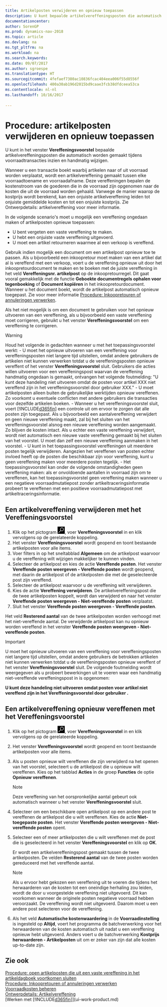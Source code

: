 ```yaml
---
title: Artikelposten verwijderen en opnieuw toepassen
description: U kunt bepaalde artikelvereffeningsposten die automatisch worden gemaakt tijdens voorraadtransacties inzien en handmatig wijzigen.
documentationcenter: 
author: SorenGP
ms.prod: dynamics-nav-2018
ms.topic: article
ms.devlang: na
ms.tgt_pltfrm: na
ms.workload: na
ms.search.keywords: 
ms.date: 09/07/2017
ms.author: sgroespe
ms.translationtype: HT
ms.sourcegitcommit: 4fefaef7380ac10836fcac404eea006f55d8556f
ms.openlocfilehash: 400a30ab196d2015bd9caae3fcb38dfdceea53ca
ms.contentlocale: nl-nl
ms.lasthandoff: 10/16/2017

---
```

# <a name="how-to-remove-and-reapply-item-ledger-entries"></a>Procedure: artikelposten verwijderen en opnieuw toepassen
U kunt in het venster **Vereffeningsvoorstel** bepaalde artikelvereffeningsposten die automatisch worden gemaakt tijdens voorraadtransacties inzien en handmatig wijzigen.  

Wanneer u een transactie boekt waarbij artikelen naar of uit voorraad worden verplaatst, wordt een artikelvereffening gemaakt tussen elke voorraadtoename en voorraadafname. Deze vereffeningen bepalen de kostenstroom van de goederen die in de voorraad zijn opgenomen naar de kosten die uit de voorraad worden gehaald. Vanwege de manier waarop de kostprijs wordt berekend, kan een onjuiste artikelvereffening leiden tot onjuiste gemiddelde kosten en tot een onjuiste kostprijs. Zie Ontwerpdetails: artikelvereffening voor meer informatie.

In de volgende scenario's moet u mogelijk een vereffening ongedaan maken of artikelposten opnieuw toepassen:

- U bent vergeten een vaste vereffening te maken.
- U hebt een onjuiste vaste vereffening uitgevoerd.
- U moet een artikel retourneren waarmee al een verkoop is vereffend.

Gebruik indien mogelijk een document om een artikelpost opnieuw toe te passen. Als u bijvoorbeeld een inkoopretour moet maken van een artikel dat al is vereffend met een verkoop, voert u de vereffening opnieuw uit door het inkoopretourdocument te maken en te boeken met de juiste vereffening in het veld **Vereffeningsnr. artikelpost** op de inkoopretourregel. Dit gaat vooral gemakkelijk met de functie **Geboekte documentregels ophalen voor tegenboeking** of **Document kopiëren** in het inkoopretourdocument. Wanneer u het document boekt, wordt de artikelpost automatisch opnieuw toegepast. Zie voor meer informatie [Procedure: Inkoopretouren of annuleringen verwerken](purchasing-how-process-purchase-returns-cancellations.md).

Als het niet mogelijk is om een document te gebruiken voor het opnieuw uitvoeren van een vereffening, als u bijvoorbeeld een vaste vereffening moet corrigeren, gebruikt u het venster **Vereffeningsvoorstel** om een vereffening te corrigeren.

> [!Warning]  
> Houd het volgende in gedachten wanneer u met het toepassingsvoorstel werkt:
    - U moet het opnieuw uitvoeren van een vereffening voor vereffeningsposten niet langere tijd uitstellen, omdat andere gebruikers de artikelen niet kunnen verwerken totdat u de vereffeningsposten opnieuw vereffent of het venster **Vereffeningsvoorstel** sluit. Gebruikers die acties willen uitvoeren voor een vereffeningspost waarvan de vereffening handmatig ongedaan is gemaakt, ontvangen het volgende foutmelding: "U kunt deze handeling niet uitvoeren omdat de posten voor artikel XXX niet vereffend zijn in het vereffeningsvoorstel door gebruiker XXX."
    - U moet artikelposten alleen buiten de gebruikelijke werktijden opnieuw vereffenen. Zo voorkomt u eventuele conflicten met andere gebruikers die transacties voor dezelfde artikelen boeken.
    - Wanneer u het vereffeningsvoorstel sluit, voert [!INCLUDE[d365fin](includes/d365fin_md.md)] een controle uit om ervoor te zorgen dat alle posten zijn toegepast. Als u bijvoorbeeld een aantalvereffening verwijdert en geen nieuwe vereffening maakt, zal bij het sluiten van het vereffeningsvoorstel alsnog een nieuwe vereffening worden aangemaakt. Zo blijven de kosten intact. Als u echter een vaste vereffening verwijdert, wordt niet automatisch een nieuwe vaste vereffening gemaakt bij het sluiten van het voorstel. U moet dan zelf een nieuwe vereffening aanmaken in het voorstel.
    - U kunt in het toepassingsvoorstel vereffeningen uit meerdere posten tegelijk verwijderen. Aangezien het vereffenen van posten echter invloed heeft op de posten die beschikbaar zijn voor vereffening, kunt u geen vereffening maken voor meerdere posten tegelijk.
    - Het toepassingsvoorstel kan onder de volgende omstandigheden geen vereffening maken: als er onvoldoende aantallen in voorraad zijn om te vereffenen, kan het toepassingsvoorstel geen vereffening maken wanneer u een negatieve voorraadmutatiepost zonder artikeltraceringsinformatie probeert te vereffenen met een positieve voorraadmutatiepost met artikeltraceringsinformatie.

## <a name="to-remove-an-item-application-by-using-the-application-worksheet"></a>Een artikelvereffening verwijderen met het Vereffeningsvoorstel  
1.  Klik op het pictogram ![Zoeken naar pagina of rapport](media/ui-search/search_small.png "pictogram Zoeken naar pagina of rapport"), voer **Vereffeningsvoorstel** in en klik vervolgens op de gerelateerde koppeling.  
2.  Het venster **Vereffeningsvoorstel** wordt geopend en toont bestaande artikelposten voor alle items.  
3.  Voer filters in op het sneltabblad **Algemeen** om de artikelpost waarvoor u de vereffening wilt wijzigen makkelijker te kunnen vinden.  
4.  Selecteer de artikelpost en kies de actie **Vereffende posten**. Het venster **Vereffende posten weergeven - Vereffende posten** wordt geopend, met daarin de artikelpost of de artikelposten die met de geselecteerde post zijn vereffend.  
5.  Selecteer de artikelpost waarvoor u de vereffening wilt verwijderen.  
6.  Kies de actie **Vereffening verwijderen**. De artikelvereffeningspost die de twee artikelposten koppelt, wordt dan verwijderd en naar het venster **Vereffende posten weergeven - Niet-vereffende posten** verplaatst.  
7.  Sluit het venster **Vereffende posten weergeven - Vereffende posten**.  

 Het veld **Resterend aantal** van de twee artikelposten worden verhoogd met het niet-vereffende aantal. De verwijderde artikelpost kan nu opnieuw worden vereffend in het venster **Vereffende posten weergeven - Niet-vereffende posten**.  

> [!IMPORTANT]  
>  U moet het opnieuw uitvoeren van een vereffening voor vereffeningsposten niet langere tijd uitstellen, omdat andere gebruikers de betrokken artikelen niet kunnen verwerken totdat u de vereffeningsposten opnieuw vereffent of het venster **Vereffeningsvoorstel** sluit. De volgende foutmelding wordt weergegeven als u probeert bewerkingen uit te voeren waar een handmatig niet-vereffende vereffeningspost in is opgenomen:  
>   
>  **U kunt deze handeling niet uitvoeren omdat posten voor artikel <item> niet vereffend zijn in het Vereffeningsvoorstel door gebruiker <user>.**  

## <a name="to-reapply-an-item-application-by-using-the-application-worksheet"></a>Een artikelvereffening opnieuw vereffenen met het Vereffeningsvoorstel  
1.  Klik op het pictogram ![Zoeken naar pagina of rapport](media/ui-search/search_small.png "pictogram Zoeken naar pagina of rapport"), voer **Vereffeningsvoorstel** in en klik vervolgens op de gerelateerde koppeling.  
2.  Het venster **Vereffeningsvoorstel** wordt geopend en toont bestaande artikelposten voor alle items.  
3.  Als u posten opnieuw wilt vereffenen die zijn verwijderd na het openen van het voorstel, selecteert u de artikelpost die u opnieuw wilt vereffenen. Kies op het tabblad **Acties** in de groep **Functies** de optie **Opnieuw vereffenen**.  

    > [!NOTE]  
    >  Deze vereffening van het oorspronkelijke aantal gebeurt ook automatisch wanneer u het venster **Vereffeningsvoorstel** sluit.  
4.  Selecteer om een beschikbare open artikelpost op een andere post te vereffenen de artikelpost die u wilt vereffenen. Kies de actie **Niet-toegepaste posten**. Het venster **Vereffende posten weergeven - Niet-vereffende posten** opent.  
5.  Selecteer een of meer artikelposten die u wilt vereffenen met de post die is geselecteerd in het venster **Vereffeningsvoorstel** en klik op **OK**.  

     Er wordt een artikelvereffeningspost gemaakt tussen de twee artikelposten. De velden **Resterend aantal** van de twee posten worden gereduceerd met het vereffende aantal.  

    > [!NOTE]  
    >  Als u ervoor hebt gekozen een vereffening uit te voeren die tijdens het herwaarderen van de kosten tot een oneindige herhaling zou leiden, wordt de door u voorgestelde vereffening niet uitgevoerd. Dit kan voorkomen wanneer de originele posten negatieve voorraad hebben veroorzaakt. De vereffening wordt niet uitgevoerd. Daarom moet u een andere post selecteren voor de vereffening.  
6.  Als het veld **Automatische kostenwaardering** in de **Voorraadinstelling** is ingesteld op **Altijd**, voert het programma de batchverwerking voor het herwaarderen van de kosten automatisch uit nadat u een vereffening opnieuw hebt uitgevoerd. Anders voert u de batchverwerking **Kostprijs herwaarderen - Artikelposten** uit om er zeker van zijn dat alle kosten up-to-date zijn.  

## <a name="see-also"></a>Zie ook  
[Procedure: open artikelposten die uit een vaste vereffening in het artikeldagboek voortkomen sluiten](finance-how-to-close-open-item-ledger-entries-resulting-from-fixed-application-in-the-item-journal.md)  
 [Procedure: Inkoopretouren of annuleringen verwerken](purchasing-how-process-purchase-returns-cancellations.md)  
 [Voorraadkosten beheren](finance-manage-inventory-costs.md)   
 [Ontwerpdetails: Artikelvereffening](design-details-item-application.md)  
 [Werken met [!INCLUDE[d365fin](includes/d365fin_md.md)]](ui-work-product.md)

